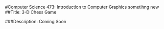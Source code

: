 #Computer Science 473: Introduction to Computer Graphics
sometihng new
##Title: 3-D Chess Game

###Description:
Coming Soon
